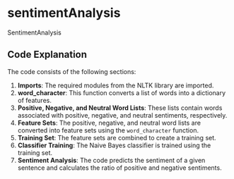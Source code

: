 # sentimentAnalysis
SentimentAnalysis

## Code Explanation

The code consists of the following sections:

1. **Imports**: The required modules from the NLTK library are imported.
2. **word_character**: This function converts a list of words into a dictionary of features.
3. **Positive, Negative, and Neutral Word Lists**: These lists contain words associated with positive, negative, and neutral sentiments, respectively.
4. **Feature Sets**: The positive, negative, and neutral word lists are converted into feature sets using the `word_character` function.
5. **Training Set**: The feature sets are combined to create a training set.
6. **Classifier Training**: The Naive Bayes classifier is trained using the training set.
7. **Sentiment Analysis**: The code predicts the sentiment of a given sentence and calculates the ratio of positive and negative sentiments.
